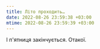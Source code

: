 ```yaml
---
title: Літо проходить…
date: 2022-08-26 23:59:38 +03:00
mtime: 2022-08-26 23:59:39 +03:00
---
```


І п'ятниця закінчується. Отакої.
